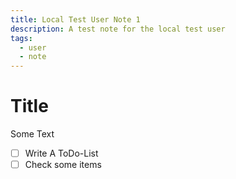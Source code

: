 ```yaml
---
title: Local Test User Note 1
description: A test note for the local test user
tags:
  - user
  - note
---
```


# Title

Some Text

- [ ] Write A ToDo-List
- [ ] Check some items
